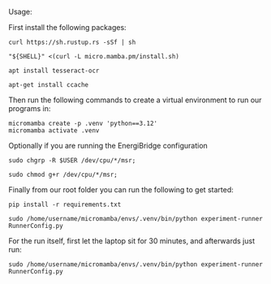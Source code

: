 Usage:

First install the following packages:

    curl https://sh.rustup.rs -sSf | sh

    "${SHELL}" <(curl -L micro.mamba.pm/install.sh)

    apt install tesseract-ocr

    apt-get install ccache

Then run the following commands to create a virtual environment to run our programs in:

    micromamba create -p .venv 'python==3.12'
    micromamba activate .venv

Optionally if you are running the EnergiBridge configuration

    sudo chgrp -R $USER /dev/cpu/*/msr;
    
    sudo chmod g+r /dev/cpu/*/msr;

Finally from our root folder you can run the following to get started:

    pip install -r requirements.txt

    sudo /home/username/micromamba/envs/.venv/bin/python experiment-runner RunnerConfig.py

For the run itself, first let the laptop sit for 30 minutes, and afterwards just run:
    
    sudo /home/username/micromamba/envs/.venv/bin/python experiment-runner RunnerConfig.py
